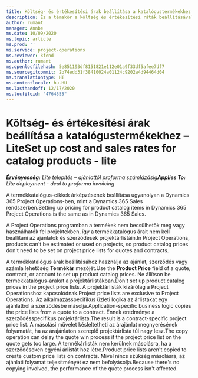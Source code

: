 ```yaml
---
title: Költség- és értékesítési árak beállítása a katalógustermékekhez – Lite
description: Ez a témakör a költség és értékesítési ráták beállításával kapcsolatban tartalmaz tájékoztatást a termékkatalógus cikkeire vonatkozóan.
author: rumant
manager: Annbe
ms.date: 10/09/2020
ms.topic: article
ms.prod: ''
ms.service: project-operations
ms.reviewer: kfend
ms.author: rumant
ms.openlocfilehash: 5e851193df8151821e112e01a9f33df5afee7df7
ms.sourcegitcommit: 2b74edd31f38410024a01124c9202a4d94464d04
ms.translationtype: HT
ms.contentlocale: hu-HU
ms.lasthandoff: 12/17/2020
ms.locfileid: "4764555"
---
```

# <a name="set-up-cost-and-sales-rates-for-catalog-products---lite"></a><span data-ttu-id="28f1e-103">Költség- és értékesítési árak beállítása a katalógustermékekhez – Lite</span><span class="sxs-lookup"><span data-stu-id="28f1e-103">Set up cost and sales rates for catalog products - lite</span></span>

<span data-ttu-id="28f1e-104">_**Érvényesség:** Lite telepítés – ajánlattól proforma számlázásig_</span><span class="sxs-lookup"><span data-stu-id="28f1e-104">_**Applies To:** Lite deployment - deal to proforma invoicing_</span></span>


<span data-ttu-id="28f1e-105">A termékkatalógus-cikkek árképzésének beállítása ugyanolyan a Dynamics 365 Project Operations-ben, mint a Dynamics 365 Sales rendszerben.</span><span class="sxs-lookup"><span data-stu-id="28f1e-105">Setting up pricing for product catalog items in Dynamics 365 Project Operations is the same as in Dynamics 365 Sales.</span></span>

<span data-ttu-id="28f1e-106">A Project Operations programban a termékek nem becsülhetők meg vagy használhatók fel projektekben, így a termékkatalógus árait nem kell beállítani az ajánlatok és szerződések projektárlistáin.</span><span class="sxs-lookup"><span data-stu-id="28f1e-106">In Project Operations, products can't be estimated or used on projects, so product catalog prices don't need to be set on project price lists for quotes and contracts.</span></span>

<span data-ttu-id="28f1e-107">A termékkatalógus árak beállításához használja az ajánlat, szerződés vagy számla lehetőség **Termékár** mezőjét.</span><span class="sxs-lookup"><span data-stu-id="28f1e-107">Use the **Product Price** field of a quote, contract, or account to set up product catalog prices.</span></span> <span data-ttu-id="28f1e-108">Ne állítson be termékkatalógus-árakat a projektárlistákban.</span><span class="sxs-lookup"><span data-stu-id="28f1e-108">Don't set up product catalog prices in the project price lists.</span></span> <span data-ttu-id="28f1e-109">A projektárlisták kizárólag a Project Operationshoz kapcsolódnak.</span><span class="sxs-lookup"><span data-stu-id="28f1e-109">Project price lists are exclusive to Project Operations.</span></span> <span data-ttu-id="28f1e-110">Az alkalmazásspecifikus üzleti logika az árlistákat egy ajánlatból a szerződésbe másolja.</span><span class="sxs-lookup"><span data-stu-id="28f1e-110">Application-specific business logic copies the price lists from a quote to a contract.</span></span> <span data-ttu-id="28f1e-111">Ennek eredménye a szerződésspecifikus projektárlista.</span><span class="sxs-lookup"><span data-stu-id="28f1e-111">The result is a contract-specific project price list.</span></span> <span data-ttu-id="28f1e-112">A másolási művelet késleltetheti az árajánlat megnyerésének folyamatát, ha az árajánlaton szereplő projektárlista túl nagy lesz.</span><span class="sxs-lookup"><span data-stu-id="28f1e-112">The copy operation can delay the quote win process if the project price list on the quote gets too large.</span></span> <span data-ttu-id="28f1e-113">A termékárlisták nem kerülnek másolásra, ha a szerződéseken egyéni árlistát hoz létre.</span><span class="sxs-lookup"><span data-stu-id="28f1e-113">Product price lists aren't copied to create custom price lists on contracts.</span></span> <span data-ttu-id="28f1e-114">Mivel nincs szükség másolásra, az ajánlati folyamat teljesítményét ez nem befolyásolja.</span><span class="sxs-lookup"><span data-stu-id="28f1e-114">Because there's no copying involved, the performance of the quote process isn't affected.</span></span>
